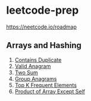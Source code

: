 # leetcode-prep

https://neetcode.io/roadmap

## Arrays and Hashing

<ol>
    <li><a href="./arrays/q1/README.md">Contains Duplicate</a></li>
    <li><a href="./arrays/q2/README.md">Valid Anagram</a></li>
    <li><a href="./arrays/q3/README.md">Two Sum</a></li>
    <li><a href="./arrays/q4/README.md">Group Anagrams</a></li>
    <li><a href="./arrays/q5/README.md">Top K Frequent Elements</a></li>
    <li><a href="./arrays/q6/README.md">Product of Array Except Self</a></li>
</ol>